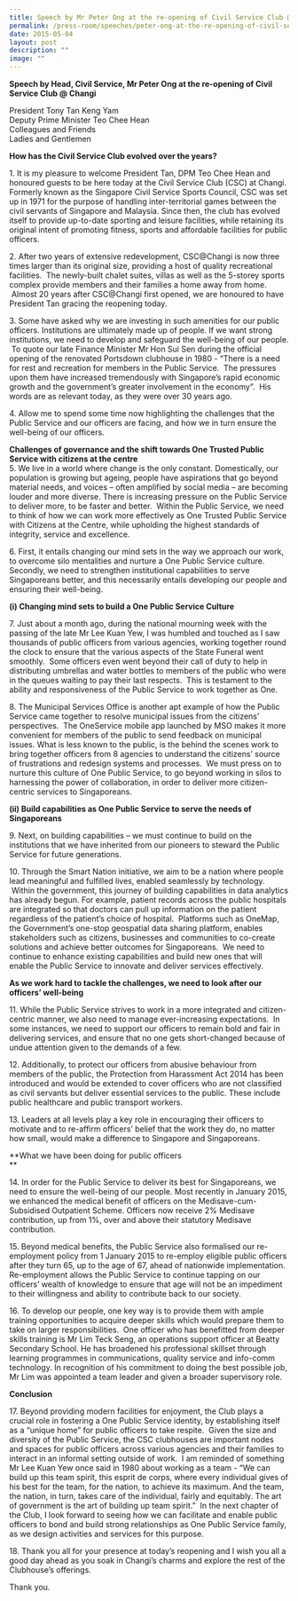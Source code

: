 ```yaml
---
title: Speech by Mr Peter Ong at the re‑opening of Civil Service Club @ Changi
permalink: /press-room/speeches/peter-ong-at-the-re-opening-of-civil-service-club-changi/
date: 2015-05-04
layout: post
description: ""
image: ""
---
```

**Speech by Head, Civil Service, Mr Peter Ong at the re-opening of Civil Service Club @ Changi**

President Tony Tan Keng Yam  
Deputy Prime Minister Teo Chee Hean  
Colleagues and Friends  
Ladies and Gentlemen

**How has the Civil Service Club evolved over the years?**   

1\. It is my pleasure to welcome President Tan, DPM Teo Chee Hean and honoured guests to be here today at the Civil Service Club (CSC) at Changi. Formerly known as the Singapore Civil Service Sports Council, CSC was set up in 1971 for the purpose of handling inter-territorial games between the civil servants of Singapore and Malaysia. Since then, the club has evolved itself to provide up-to-date sporting and leisure facilities, while retaining its original intent of promoting fitness, sports and affordable facilities for public officers.   
  
2\. After two years of extensive redevelopment, CSC@Changi is now three times larger than its original size, providing a host of quality recreational facilities.  The newly-built chalet suites, villas as well as the 5-storey sports complex provide members and their families a home away from home.  Almost 20 years after CSC@Changi first opened, we are honoured to have President Tan gracing the reopening today.  
  
3\. Some have asked why we are investing in such amenities for our public officers. Institutions are ultimately made up of people. If we want strong institutions, we need to develop and safeguard the well-being of our people.  To quote our late Finance Minister Mr Hon Sui Sen during the official opening of the renovated Portsdown clubhouse in 1980 - “There is a need for rest and recreation for members in the Public Service.  The pressures upon them have increased tremendously with Singapore’s rapid economic growth and the government’s greater involvement in the economy”.  His words are as relevant today, as they were over 30 years ago.   
  
4\. Allow me to spend some time now highlighting the challenges that the Public Service and our officers are facing, and how we in turn ensure the well-being of our officers.  
  
**Challenges of governance and the shift towards One Trusted Public Service with citizens at the centre**  
5\. We live in a world where change is the only constant. Domestically, our population is growing but ageing, people have aspirations that go beyond material needs, and voices – often amplified by social media – are becoming louder and more diverse. There is increasing pressure on the Public Service to deliver more, to be faster and better.  Within the Public Service, we need to think of how we can work more effectively as One Trusted Public Service with Citizens at the Centre, while upholding the highest standards of integrity, service and excellence.   
  
6\. First, it entails changing our mind sets in the way we approach our work, to overcome silo mentalities and nurture a One Public Service culture. Secondly, we need to strengthen institutional capabilities to serve Singaporeans better, and this necessarily entails developing our people and ensuring their well-being. 

**(i) Changing mind sets to build a One Public Service Culture**

7\. Just about a month ago, during the national mourning week with the passing of the late Mr Lee Kuan Yew, I was humbled and touched as I saw thousands of public officers from various agencies, working together round the clock to ensure that the various aspects of the State Funeral went smoothly.  Some officers even went beyond their call of duty to help in distributing umbrellas and water bottles to members of the public who were in the queues waiting to pay their last respects.  This is testament to the ability and responsiveness of the Public Service to work together as One.   
  
8\. The Municipal Services Office is another apt example of how the Public Service came together to resolve municipal issues from the citizens’ perspectives.  The OneService mobile app launched by MSO makes it more convenient for members of the public to send feedback on municipal issues. What is less known to the public, is the behind the scenes work to bring together officers from 8 agencies to understand the citizens’ source of frustrations and redesign systems and processes.  We must press on to nurture this culture of One Public Service, to go beyond working in silos to harnessing the power of collaboration, in order to deliver more citizen-centric services to Singaporeans. 

**(ii) Build capabilities as One Public Service to serve the needs of Singaporeans** 

9\. Next, on building capabilities – we must continue to build on the institutions that we have inherited from our pioneers to steward the Public Service for future generations.  
  
10\. Through the Smart Nation initiative, we aim to be a nation where people lead meaningful and fulfilled lives, enabled seamlessly by technology.  Within the government, this journey of building capabilities in data analytics has already begun. For example, patient records across the public hospitals are integrated so that doctors can pull up information on the patient regardless of the patient’s choice of hospital.  Platforms such as OneMap, the Government’s one-stop geospatial data sharing platform, enables stakeholders such as citizens, businesses and communities to co-create solutions and achieve better outcomes for Singaporeans.  We need to continue to enhance existing capabilities and build new ones that will enable the Public Service to innovate and deliver services effectively.   
  
  
**As we work hard to tackle the challenges, we need to look after our officers’ well-being**  
  
11\. While the Public Service strives to work in a more integrated and citizen-centric manner, we also need to manage ever-increasing expectations.  In some instances, we need to support our officers to remain bold and fair in delivering services, and ensure that no one gets short-changed because of undue attention given to the demands of a few.  
  
12\. Additionally, to protect our officers from abusive behaviour from members of the public, the Protection from Harassment Act 2014 has been introduced and would be extended to cover officers who are not classified as civil servants but deliver essential services to the public. These include public healthcare and public transport workers.   
  
13\. Leaders at all levels play a key role in encouraging their officers to motivate and to re-affirm officers’ belief that the work they do, no matter how small, would make a difference to Singapore and Singaporeans.    
  
**What we have been doing for public officers  
**  

14\. In order for the Public Service to deliver its best for Singaporeans, we need to ensure the well-being of our people. Most recently in January 2015, we enhanced the medical benefit of officers on the Medisave-cum-Subsidised Outpatient Scheme. Officers now receive 2% Medisave contribution, up from 1%, over and above their statutory Medisave contribution.   
  
15\. Beyond medical benefits, the Public Service also formalised our re-employment policy from 1 January 2015 to re-employ eligible public officers after they turn 65, up to the age of 67, ahead of nationwide implementation. Re-employment allows the Public Service to continue tapping on our officers’ wealth of knowledge to ensure that age will not be an impediment to their willingness and ability to contribute back to our society.   
  
16\. To develop our people, one key way is to provide them with ample training opportunities to acquire deeper skills which would prepare them to take on larger responsibilities.  One officer who has benefitted from deeper skills training is Mr Lim Teck Seng, an operations support officer at Beatty Secondary School. He has broadened his professional skillset through learning programmes in communications, quality service and info-comm technology. In recognition of his commitment to doing the best possible job, Mr Lim was appointed a team leader and given a broader supervisory role.  
  
**Conclusion**

17\. Beyond providing modern facilities for enjoyment, the Club plays a crucial role in fostering a One Public Service identity, by establishing itself as a “unique home” for public officers to take respite.  Given the size and diversity of the Public Service, the CSC clubhouses are important nodes and spaces for public officers across various agencies and their families to interact in an informal setting outside of work.  I am reminded of something Mr Lee Kuan Yew once said in 1980 about working as a team - “We can build up this team spirit, this esprit de corps, where every individual gives of his best for the team, for the nation, to achieve its maximum. And the team, the nation, in turn, takes care of the individual, fairly and equitably. The art of government is the art of building up team spirit.”  In the next chapter of the Club, I look forward to seeing how we can facilitate and enable public officers to bond and build strong relationships as One Public Service family, as we design activities and services for this purpose.  
  
18\. Thank you all for your presence at today’s reopening and I wish you all a good day ahead as you soak in Changi’s charms and explore the rest of the Clubhouse’s offerings.   
  
Thank you.